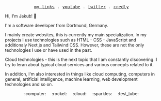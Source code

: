 <p align="center">
  <samp>
    <a href="https://jakubgania.io">my links</a> .
    <a href="https://www.youtube.com/@jakubganiasoftware/featured">youtube</a> .
    <a href="twitter.com/jakubgania">twitter</a> .
    <a href="https://www.credly.com/users/jakub-gania/badges">credly</a>
  </samp>
</p>

Hi, I'm Jakub! 👋

I'm a software developer from Dortmund, Germany.

I mainly create websites, this is currently my main specialization. In my projects I use technologies such as HTML - CSS - JavaScript and additionaly Next.js and Tailwind CSS. However, these are not the only technologies I use or have used in the past.

Cloud technologies - this is the next topic that I am constantly discovering. I try to leran about typical cloud services and various concepts related to it. 

In addition, I'm also interested in things like cloud computing, computers in general, artificial intelligence, machine learning, web development technologies and so on.

<!-- [![GitHub Followers](https://img.shields.io/github/followers/jakubgania?label=GitHub%20Followers!&style=social)](https://github.com/jakubgania) -->
<!-- [![YouTube Channel Subscribers](https://img.shields.io/youtube/channel/subscribers/UCpRXjQ_FgRfAqP6uIsA7UEQ?label=YouTube%20Subscribers!&style=social)](https://www.youtube.com/channel/UCpRXjQ_FgRfAqP6uIsA7UEQ?sub_confirmation=1) -->
<!-- [![Twitter Followers](https://img.shields.io/twitter/follow/jakubgania?label=Twitter%20Followers!&style=social)](https://twitter.com/intent/follow?screen_name=jakubgania) -->

<!-- --- -->

<!-- - :computer: &nbsp; I'm a software engineer specializing in full-stack web development. -->

<!-- - :rocket: &nbsp; I'm currently working on various projects. -->

<!-- - :cloud: &nbsp; I explore cloud technologies (mostly AWS). -->

<!-- - :sparkles: &nbsp; I'm learning something all the time! -->

<!-- - :iphone: &nbsp; First steps in the development of mobile applications - iOS. -->

<!-- - :test_tube: &nbsp; I like to experiment. -->

<!-- --- -->

<!-- [My Credly profile](https://www.credly.com/users/jakub-gania/badges) -->

<!-- ![aws-certified-cloud-practitioner-2](https://github.com/jakubgania/jakubgania/assets/21696393/9fa75a20-b641-4c5b-b6c9-31f0e1a723d1) -->

<!-- :computer: &nbsp; :rocket: &nbsp; :cloud: &nbsp; :sparkles: &nbsp; :test_tube:  -->

<center>
  <p align = "center">
    :computer: &nbsp;  &nbsp; :rocket: &nbsp;  &nbsp; :cloud: &nbsp;  &nbsp; :sparkles: &nbsp;  &nbsp; :test_tube: 
  </p>
</center>

<!-- :test_tube: -->

<!--
**jakubgania/jakubgania** is a ✨ _special_ ✨ repository because its `README.md` (this file) appears on your GitHub profile.

Here are some ideas to get you started:

- 🔭 I’m currently working on ...
- 🌱 I’m currently learning ...
- 👯 I’m looking to collaborate on ...
- 🤔 I’m looking for help with ...
- 💬 Ask me about ...
- 📫 How to reach me: ...
- 😄 Pronouns: ...
- ⚡ Fun fact: ...
-->
